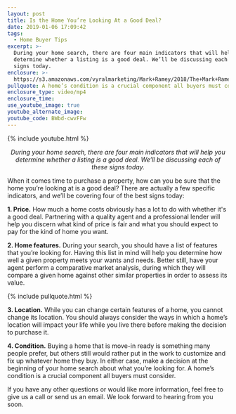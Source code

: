 ```yaml
---
layout: post
title: Is the Home You’re Looking At a Good Deal?
date: 2019-01-06 17:09:42
tags:
  - Home Buyer Tips
excerpt: >-
  During your home search, there are four main indicators that will help you
  determine whether a listing is a good deal. We’ll be discussing each of these
  signs today.
enclosure: >-
  https://s3.amazonaws.com/vyralmarketing/Mark+Ramey/2018/The+Mark+Ramey+Group-+%255B6-24%255D+%257C+Is+a+Home+a+Good+Deal%253F.mp4
pullquote: A home’s condition is a crucial component all buyers must consider.
enclosure_type: video/mp4
enclosure_time:
use_youtube_image: true
youtube_alternate_image:
youtube_code: BWbd-cwvFFw
---
```


{% include youtube.html %}

<p style="text-align: center;"><em>During your home search, there are four main indicators that will help you determine whether a listing is a good deal. We’ll be discussing each of these signs today.</em></p>

When it comes time to purchase a property, how can you be sure that the home you’re looking at is a good deal? There are actually a few specific indicators, and we’ll be covering four of the best signs today:

**1. Price.** How much a home costs obviously has a lot to do with whether it's a good deal. Partnering with a quality agent and a professional lender will help you discern what kind of price is fair and what you should expect to pay for the kind of home you want.&nbsp;

**2. Home features.** During your search, you should have a list of features that you’re looking for. Having this list in mind will help you determine how well a given property meets your wants and needs. Better still, have your agent perform a comparative market analysis, during which they will compare a given home against other similar properties in order to assess its value.

{% include pullquote.html %}

**3. Location.** While you can change certain features of a home, you cannot change its location. You should always consider the ways in which a home’s location will impact your life while you live there before making the decision to purchase it.

**4. Condition.** Buying a home that is move-in ready is something many people prefer, but others still would rather put in the work to customize and fix up whatever home they buy. In either case, make a decision at the beginning of your home search about what you’re looking for. A home’s condition is a crucial component all buyers must consider.&nbsp;

If you have any other questions or would like more information, feel free to give us a call or send us an email. We look forward to hearing from you soon.
